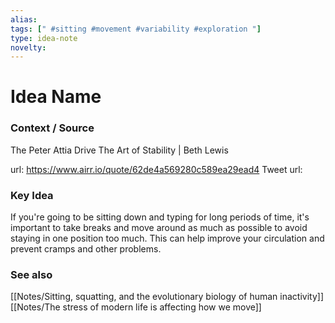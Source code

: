 ```yaml
---
alias: 
tags: [" #sitting #movement #variability #exploration "]
type: idea-note
novelty: 
---
```

# Idea Name

### Context / Source
The Peter Attia Drive
The Art of Stability | Beth Lewis

url: https://www.airr.io/quote/62de4a569280c589ea29ead4
Tweet url: 

### Key Idea

If you're going to be sitting down and typing for long periods of time, it's important to take breaks and move around as much as possible to avoid staying in one position too much. This can help improve your circulation and prevent cramps and other problems.

### See also
[[Notes/Sitting, squatting, and the evolutionary biology of human inactivity]]
[[Notes/The stress of modern life is affecting how we move]]